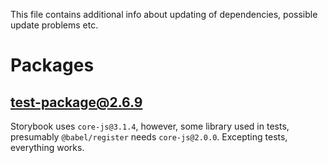 This file contains additional info about updating of dependencies, possible update problems etc.

Packages
========

## test-package@2.6.9
Storybook uses `core-js@3.1.4`, however, some library used in tests,
presumably `@babel/register` needs `core-js@2.0.0`. Excepting tests,
everything works.
